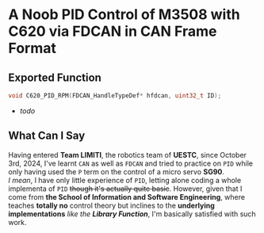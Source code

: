 # A Noob PID Control of M3508 with C620 via FDCAN in CAN Frame Format
## Exported Function
```C
void C620_PID_RPM(FDCAN_HandleTypeDef* hfdcan, uint32_t ID);
```
-   *todo*
## What Can I Say
Having entered **Team LIMITI**, the robotics team of **UESTC**, since October 3rd, 2024, I've learnt `CAN` as well as `FDCAN` and tried to practice on `PID` while only having used the `P` term on the control of a micro servo **SG90**.  
*I mean*, I have only little experience of `PID`, letting alone coding a whole implementa of `PID` ~~though it's actually quite basic~~. However, given that I come from **the School of Information and Software Engineering**, where teaches **totally no** control theory but inclines to the **underlying implementations** *like the **Library Function***, I'm basically satisfied with such work.